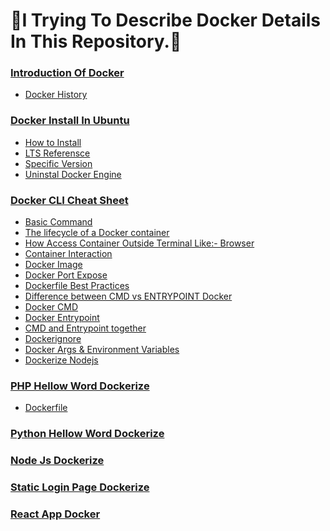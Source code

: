# 🚀I Trying To Describe Docker Details In This Repository.🚀

### <a target="_blank" href="1_introduction-docker.md">Introduction Of Docker</a>
- <a target="_blank" href="1_introduction-docker.md#docker-history"> Docker History</a>

### <a target="_blank" href="docker_install_ubuntu.md">Docker Install In Ubuntu</a>
- <a target="_blank" href="docker_install_ubuntu.md#🚀how-to-install-and-use-docker-on-ubuntu-2204🚀"> How to Install</a>
- <a target="_blank" href="docker_install_ubuntu.md#install-docker-engine-on-ubuntu-2204lts-reference"> LTS Referensce</a>
- <a target="_blank" href="docker_install_ubuntu.md#specific-version"> Specific Version</a>
- <a target="_blank" href="docker_install_ubuntu.md#uninstall-docker-engine"> Uninstal Docker Engine</a>

### <a target="_blank" href="docker-cli-cheat-sheet.md">Docker CLI Cheat Sheet</a>
- <a target="_blank" href="docker-cli-cheat-sheet.md#lets-try-some-basic-command"> Basic Command</a>
- <a target="_blank" href="docker-cli-cheat-sheet.md#the-lifecycle-of-a-docker-container"> The lifecycle of a Docker container</a>
- <a target="_blank" href="docker-cli-cheat-sheet.md#how-to-access-it-in-browser"> How Access Container Outside Terminal Like:- Browser</a>
- <a target="_blank" href="docker-cli-cheat-sheet.md#container-interaction"> Container Interaction </a>
- <a target="_blank" href="docker-cli-cheat-sheet.md#build-a-simple-docker-image"> Docker Image </a>
- <a target="_blank" href="docker-cli-cheat-sheet.md#how-to-access-it-in-browser"> Docker Port Expose </a>
- <a target="_blank" href="dockerfile-best-practies.md"> Dockerfile Best Practices </a>
- <a target="_blank" href="docker-cli-cheat-sheet.md#difference-between-cmd-vs-entrypoint-docker"> Difference between CMD vs ENTRYPOINT Docker</a>
- <a target="_blank" href="docker-cli-cheat-sheet.md#docker-cmd">Docker CMD</a>
- <a target="_blank" href="docker-cli-cheat-sheet.md#docker-entrypoint">Docker Entrypoint</a>
- <a target="_blank" href="docker-cli-cheat-sheet.md#now-lets-see-how-to-use-cmd-and-entrypoint-together">CMD and Entrypoint together</a>
- <a target="_blank" href="docker-cli-cheat-sheet.md#dont-ignore-dockerignore">Dockerignore</a>
- <a target="_blank" href="docker-cli-cheat-sheet.md#docker-args--environment-variables">Docker Args & Environment Variables</a>
- <a target="_blank" href="docker-cli-cheat-sheet.md#dockerize-nodejs">Dockerize Nodejs</a>


### <a target="_blank" href="php-dockerize.md">PHP Hellow Word Dockerize </a>
- <a target="_blank" href="php-dockerize.md#dockerfile-and-indexphp-are-in-the-same-directory-you-can-simply-use"> Dockerfile </a>
### <a target="_blank" href="python-sample-dockerize.md">Python Hellow Word Dockerize</a>
### <a target="_blank" href="https://github.com/Ashadozzaman/docker-images/tree/main/nodejs-docker-with-env">Node Js Dockerize</a>
### <a target="_blank" href="https://github.com/Ashadozzaman/docker-images/tree/main/static-login-page-dockerize">Static Login Page Dockerize</a>
### <a target="_blank" href="">React App Docker</a>
